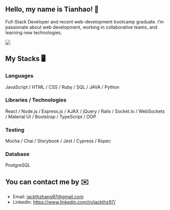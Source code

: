 ## Hello, my name is Tianhao! 👋
Full-Stack Developer and recent web-development bootcamp graduate. I’m passionate about web development, working in collaborative teams, and learning new technologies.

![](https://komarev.com/ghpvc/?username=Jackthz97)
## My Stacks 🖥
### Languages
JavaScript / HTML / CSS / Ruby / SQL / JAVA / Python

### Libraries / Technologies
React / Node.js / Express.js / AJAX / jQuery / Rails / Socket.io / WebSockets / Material UI / Bootstrap / TypeScript / OOP

### Testing
Mocha / Chai / Storybook / Jest / Cypress / Rspec

### Database
PostgreSQL

## You can contact me by ✉️
- Email: jackthzhang97@gmail.com 
- Linkedin: https://www.linkedin.com/in/jackthz97/


